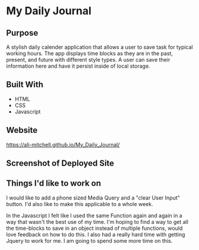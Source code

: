 

# My Daily Journal

## Purpose
A stylish daily calender application that allows a user to save task for typical working hours. The app displays time blocks as they are in the past, present, and future with different style types. A user can save their information here and have it persist inside of local storage.
 

## Built With
* HTML
* CSS
* Javascript

## Website

https://ali-mitchell.github.io/My_Daily_Journal/


## Screenshot of Deployed Site


## Things I'd like to work on 
I would like to add a phone sized Media Query and a "clear User Input" button. I'd also like to make this applicable to a whole week. 

In the Javascript I felt like I used the same Function again and again in a way that wasn't the best use of my time. I'm hoping to find a way to get all the time-blocks to save in an object instead of multiple functions, would love feedback on how to do this. I also had a really hard time with getting Jquery to work for me. I am going to spend some more time on this. 